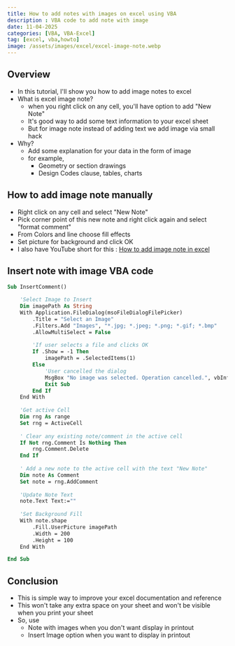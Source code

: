 ```yaml
---
title: How to add notes with images on excel using VBA
description : VBA code to add note with image
date: 11-04-2025
categories: [VBA, VBA-Excel]
tag: [excel, vba,howto]
image: /assets/images/excel/excel-image-note.webp
---
```


## Overview
- In this tutorial, I'll show you how to add image notes to excel
- What is excel image note?
  - when you right click on any cell, you'll have option to add "New Note"
  - It's good way to add some text information to your excel sheet
  - But for image note instead of adding text we add image via small hack
- Why?
  - Add some explanation for your data in the form of image 
  - for example,
    - Geometry or section drawings
    - Design Codes clause, tables, charts

## How to add image note manually
- Right click on any cell and select "New Note"
- Pick corner point of this new note and right click again and select "format comment"
- From Colors and line choose fill effects
- Set picture for background and click OK
- I also have YouTube short for this : [How to add image note in excel](https://youtube.com/shorts/suC2KHb9aSY)

## Insert note with image VBA code

```vb
Sub InsertComment()

    'Select Image to Insert
    Dim imagePath As String
    With Application.FileDialog(msoFileDialogFilePicker)
        .Title = "Select an Image"
        .Filters.Add "Images", "*.jpg; *.jpeg; *.png; *.gif; *.bmp"
        .AllowMultiSelect = False
        
        'If user selects a file and clicks OK
        If .Show = -1 Then
            imagePath = .SelectedItems(1)
        Else
            'User cancelled the dialog
            MsgBox "No image was selected. Operation cancelled.", vbInformation
            Exit Sub
        End If
    End With
    
    'Get active Cell
    Dim rng As range
    Set rng = ActiveCell
 
    ' Clear any existing note/comment in the active cell
    If Not rng.Comment Is Nothing Then
        rng.Comment.Delete
    End If
    
    ' Add a new note to the active cell with the text "New Note"
    Dim note As Comment
    Set note = rng.AddComment
    
    'Update Note Text
    note.Text Text:=""
    
    'Set Background Fill
    With note.shape
        .Fill.UserPicture imagePath
        .Width = 200
        .Height = 100
    End With

End Sub
```

## Conclusion
- This is simple way to improve your excel documentation and reference 
- This won't take any extra space on your sheet and won't be visible when you print your sheet
- So, use
  -  Note with images when you don't want display in printout
  -  Insert Image option when you want to display in printout
 